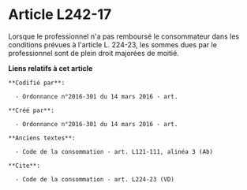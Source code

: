 # Article L242-17

Lorsque le professionnel n'a pas remboursé le consommateur dans les conditions prévues à l'article L. 224-23, les sommes dues
par le professionnel sont de plein droit majorées de moitié.

**Liens relatifs à cet article**

	**Codifié par**:

	  - Ordonnance n°2016-301 du 14 mars 2016 - art.

	**Créé par**:

	  - Ordonnance n°2016-301 du 14 mars 2016 - art.

	**Anciens textes**:

	  - Code de la consommation - art. L121-111, alinéa 3 (Ab)

	**Cite**:

	  - Code de la consommation - art. L224-23 (VD)
